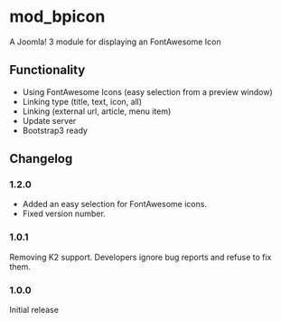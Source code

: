 # mod_bpicon
A Joomla! 3 module for displaying an FontAwesome Icon

## Functionality
- Using FontAwesome Icons (easy selection from a preview window)
- Linking type (title, text, icon, all)
- Linking (external url, article, menu item)
- Update server
- Bootstrap3 ready

## Changelog
### 1.2.0
- Added an easy selection for FontAwesome icons.
- Fixed version number.
### 1.0.1
Removing K2 support. Developers ignore bug reports and refuse to fix them. 
### 1.0.0
Initial release

